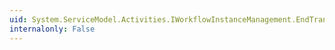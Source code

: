 ```yaml
---
uid: System.ServiceModel.Activities.IWorkflowInstanceManagement.EndTransactedCancel(System.IAsyncResult)
internalonly: False
---
```

